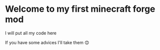 # Welcome to my first minecraft forge mod
I will put all my code here

If you have some advices I'll take them 😊
